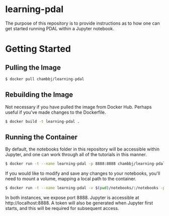 # learning-pdal

The purpose of this repository is to provide instructions as to how one can get started running PDAL within a Jupyter notebook.

# Getting Started

## Pulling the Image

```bash
$ docker pull chambbj/learning-pdal
```

## Rebuilding the Image

Not necessary if you have pulled the image from Docker Hub. Perhaps useful if you've made changes to the Dockerfile.

```bash
$ docker build -t learning-pdal .
```

## Running the Container

By default, the notebooks folder in this repository will be accessible within Jupyter, and one can work through all of the tutorials in this manner.

```bash
$ docker run -t --name learning-pdal -p 8888:8888 chambbj/learning-pdal
```

If you would like to modify and save any changes to your notebooks, you'll need to mount a volume, mapping a local path to the container.

```bash
$ docker run -t --name learning-pdal -v $(pwd)/notebooks/:/notebooks -p 8888:8888 chambbj/learning-pdal
```

In both instances, we expose port 8888. Jupyter is accessible at http://localhost:8888. A token will also be generated when Jupyter first starts, and this will be required for subsequent access.
